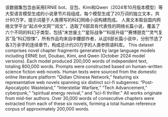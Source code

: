 该数据集包含由采用ERNIE bot、豆包、Kimi和Qwen（2024年10月版本模型）等大型语言模型生成的小说章节片段组成，每个模型生成了20万词的独立文本，共计80万字，提示词基于人类撰写的科幻网络小说构建而成。
人类文本取自国内网络文学平台“起点中文网”“阅文”，选取了6部具有代表性的网络长篇小说，覆盖了六个不同的科幻子类型，包括“末世废土”“星际战争”“科技升级”“赛博朋克”“灵气复苏”及“科幻惊悚”，所有作品均来自中腰部作者，从这6部长篇小说中，分别节选了各3万余字的连续章节，构成总计约20万字的人类参照语料库。
This dataset comprises novel chapter fragments generated by large language models including ERNIE bot, Doubao, Kimi, and Qwen (October 2024 model versions). Each model produced 200,000 words of independent text, totaling 800,000 words. Prompts were constructed based on human-written science fiction web novels.
Human texts were sourced from the domestic online literature platform “Qidian Chinese Network,” featuring six representative web novels spanning six distinct sci-fi subgenres: “Post-Apocalyptic Wasteland,” “Interstellar Warfare,” “Tech Advancement,” cyberpunk,“ ”spiritual energy revival,“ and ”sci-fi thriller." All works originate from mid-tier authors. Over 30,000 words of consecutive chapters were extracted from each of these six novels, forming a total human reference corpus of approximately 200,000 words.
